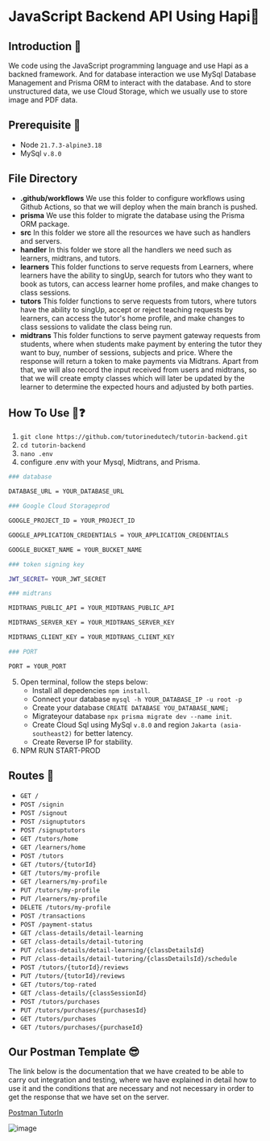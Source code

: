 # JavaScript Backend API Using Hapi🏹

## Introduction 👋
We code using the JavaScript programming language and use Hapi as a backned framework. And for database interaction we use MySql Database Management and Prisma ORM to interact with the database. And to store unstructured data, we use Cloud Storage, which we usually use to store image and PDF data.

## Prerequisite 💪
- Node `21.7.3-alpine3.18`
- MySql `v.8.0`

## File Directory
- **.github/workflows** We use this folder to configure workflows using Github Actions, so that we will deploy when the main branch is pushed.
- **prisma** We use this folder to migrate the database using the Prisma ORM package.
- **src** In this folder we store all the resources we have such as handlers and servers.
- **handler** In this folder we store all the handlers we need such as learners, midtrans, and tutors.
- **learners** This folder functions to serve requests from Learners, where learners have the ability to singUp, search for tutors who they want to book as tutors, can access learner home profiles, and make changes to class sessions.
- **tutors** This folder functions to serve requests from tutors, where tutors have the ability to singUp, accept or reject teaching requests by learners, can access the tutor's home profile, and make changes to class sessions to validate the class being run.
- **midtrans** This folder functions to serve payment gateway requests from students, where when students make payment by entering the tutor they want to buy, number of sessions, subjects and price. Where the response will return a token to make payments via Midtrans. Apart from that, we will also record the input received from users and midtrans, so that we will create empty classes which will later be updated by the learner to determine the expected hours and adjusted by both parties.

## How To Use 🧐❓
1. `git clone https://github.com/tutorinedutech/tutorin-backend.git`
2. `cd tutorin-backend`
3. `nano .env`
4. configure .env with your Mysql, Midtrans, and Prisma.

```bash
### database

DATABASE_URL = YOUR_DATABASE_URL

### Google Cloud Storageprod

GOOGLE_PROJECT_ID = YOUR_PROJECT_ID

GOOGLE_APPLICATION_CREDENTIALS = YOUR_APPLICATION_CREDENTIALS

GOOGLE_BUCKET_NAME = YOUR_BUCKET_NAME

### token signing key

JWT_SECRET= YOUR_JWT_SECRET

### midtrans

MIDTRANS_PUBLIC_API = YOUR_MIDTRANS_PUBLIC_API

MIDTRANS_SERVER_KEY = YOUR_MIDTRANS_SERVER_KEY

MIDTRANS_CLIENT_KEY = YOUR_MIDTRANS_CLIENT_KEY

### PORT

PORT = YOUR_PORT
```
 
5.  Open terminal, follow the steps below:
    - Install all depedencies `npm install`.
    - Connect your database `mysql -h YOUR_DATABASE_IP -u root -p`
    - Create your database `CREATE DATABASE YOU_DATABASE_NAME;`
    - Migrateyour database `npx prisma migrate dev --name init`.
    - Create Cloud Sql using MySql `v.8.0` and region `Jakarta (asia-southeast2)` for better latency.
    - Create Reverse IP for stability.
7.  NPM RUN START-PROD

## Routes 🤝
- `GET /`
-  `POST /signin`
-  `POST /signout`
-  `POST /signuptutors`
-  `POST /signuptutors`
-  `GET /tutors/home`
-  `GET /learners/home`
-  `POST /tutors`
-  `GET /tutors/{tutorId}`
-  `GET /tutors/my-profile`
-  `GET /learners/my-profile`
-  `PUT /tutors/my-profile`
-  `PUT /learners/my-profile`
- `DELETE /tutors/my-profile`
-  `POST /transactions`
-  `POST /payment-status`
-  `GET /class-details/detail-learning`
-  `GET /class-details/detail-tutoring`
-  `PUT /class-details/detail-learning/{classDetailsId}`
- `PUT /class-details/detail-tutoring/{classDetailsId}/schedule`
-  `POST /tutors/{tutorId}/reviews`
-  `PUT /tutors/{tutorId}/reviews`
-  `GET /tutors/top-rated`
-  `GET /class-details/{classSessionId}`
- `POST /tutors/purchases`
-  `PUT /tutors/purchases/{purchasesId}`
- `GET /tutors/purchases`
- `GET /tutors/purchases/{purchaseId}`

## Our Postman Template 😎

The link below is the documentation that we have created to be able to carry out integration and testing, where we have explained in detail how to use it and the conditions that are necessary and not necessary in order to get the response that we have set on the server.

[Postman TutorIn](https://documenter.getpostman.com/view/24374519/2sA3XLG5LF#deb2f0ee-829e-41d2-90a8-f100dbea3315)

![image](https://github.com/tutorinedutech/tutorin-backend/assets/128572429/04a39f45-bf14-4485-8832-a0cff4ac5f86)
